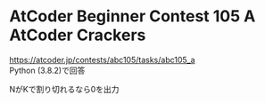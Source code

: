 # AtCoder Beginner Contest 105 A AtCoder Crackers  
https://atcoder.jp/contests/abc105/tasks/abc105_a  
Python (3.8.2)で回答  

NがKで割り切れるなら0を出力
